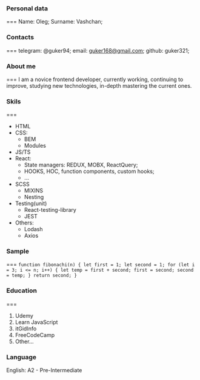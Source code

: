 ### Personal data  
===
Name: Oleg;
Surname: Vashchan;
### Contacts
===
telegram: @guker94;
email: guker168@gmail.com;
github: guker321;
### About me
===
I am a novice frontend developer, currently working, continuing to improve, studying new technologies, in-depth mastering the current ones.
### Skils
===
* HTML
* CSS:
    + BEM
    + Modules
* JS/TS
* React:
    + State managers: REDUX, MOBX, ReactQuery;
    + HOOKS, HOC, function components, custom hooks;
    + ...
* SCSS
    + MIXINS
    + Nesting
* Testing(unit)
    + React-testing-library
    + JEST
* Others: 
    + Lodash
    + Axios

### Sample
===
`
function fibonachi(n) {
  let first = 1;
  let second = 1;
  for (let i = 3; i <= n; i++) {
    let temp = first + second;
    first = second;
    second = temp;
  }
  return second;
}
`
### Education
===
1. Udemy
2. Learn JavaScript
3. itGidInfo
4. FreeCodeCamp
5. Other...

### Language
English: A2 - Pre-Intermediate
   